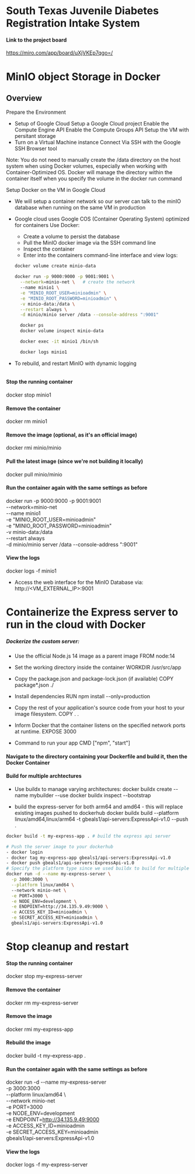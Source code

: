 # South Texas Juvenile Diabetes Registration Intake System

 #### Link to the project board
 https://miro.com/app/board/uXjVKEp7qgo=/

# MinIO object Storage in Docker
## Overview
Prepare the Environment

- Setup of Google Cloud
  Setup a Google Cloud project
  Enable the Compute Engine API
  Enable the Compute Groups API
  Setup the VM with persitant storage
- Turn on a Virtual Machine instance
  Connect Via SSH with the Google SSH Browser tool

Note: You do not need to manually create the /data directory on the host system when using Docker volumes, especially when working with Container-Optimized OS. Docker will manage the directory within the container itself when you specify the volume in the docker run command

Setup Docker on the VM in Google Cloud
- We will setup a container network so our server can talk to the minIO database when running   on the same VM in production
- Google cloud uses Google COS (Container Operating System) optimized for containers
  Use Docker: 
  - Create a volume to persist the database
  - Pull the MinIO docker image via the SSH command line
  - Inspect the container
  - Enter into the containers command-line interface and view logs:

  ```bash
  docker volume create minio-data

  docker run -p 9000:9000 -p 9001:9001 \
    --network=minio-net \   # create the network
    --name minio1 \
    -e "MINIO_ROOT_USER=minioadmin" \
    -e "MINIO_ROOT_PASSWORD=minioadmin" \
    -v minio-data:/data \
    --restart always \
    -d minio/minio server /data --console-address ":9001"

    docker ps
    docker volume inspect minio-data

    docker exec -it minio1 /bin/sh

    docker logs minio1
  ```

* To rebuild, and restart MinIO with dynamic logging
  ```bash
#### Stop the running container
docker stop minio1

#### Remove the container
docker rm minio1

#### Remove the image (optional, as it's an official image)
docker rmi minio/minio

#### Pull the latest image (since we're not building it locally)
docker pull minio/minio

#### Run the container again with the same settings as before
docker run -p 9000:9000 -p 9001:9001 \
  --network=minio-net \
  --name minio1 \
  -e "MINIO_ROOT_USER=minioadmin" \
  -e "MINIO_ROOT_PASSWORD=minioadmin" \
  -v minio-data:/data \
  --restart always \
  -d minio/minio server /data --console-address ":9001"

#### View the logs
docker logs -f minio1


- Access the web interface for the MinIO Database via: http://<VM_EXTERNAL_IP>:9001

# Containerize the Express server to run in the cloud with Docker
##### Dockerize the custom server:
- Use the official Node.js 14 image as a parent image
FROM node:14

- Set the working directory inside the container
WORKDIR /usr/src/app

- Copy the package.json and package-lock.json (if available)
COPY package*.json ./

- Install dependencies
RUN npm install --only=production

- Copy the rest of your application's source code from your host to your image filesystem.
COPY . .

- Inform Docker that the container listens on the specified network ports at runtime.
EXPOSE 3000

- Command to run your app
CMD ["npm", "start"]

#### Navigate to the directory containing your Dockerfile and build it, then the Docker Container

#### Build for multiple archtectures
- Use buildx to manage varying architectures:
docker buildx create --name mybuilder --use
docker buildx inspect --bootstrap

- build the express-server for both arm64 and amd64 - this will replace existing images pushed to dockerhub
docker buildx build --platform linux/amd64,linux/arm64 -t gbeals1/api-servers:ExpressApi-v1.0 --push .

```bash
docker build -t my-express-app . # build the express api server

# Push the server image to your dockerhub
- docker login 
- docker tag my-express-app gbeals1/api-servers:ExpressApi-v1.0
- docker push gbeals1/api-servers:ExpressApi-v1.0
# Specify the platform type since we used buildx to build for multiple platforms
docker run -d --name my-express-server \
  -p 3000:3000 \
  --platform linux/amd64 \  
  --network minio-net \
  -e PORT=3000 \
  -e NODE_ENV=development \
  -e ENDPOINT=http://34.135.9.49:9000 \
  -e ACCESS_KEY_ID=minioadmin \
  -e SECRET_ACCESS_KEY=minioadmin \
  gbeals1/api-servers:ExpressApi-v1.0
```
# Stop cleanup and restart
#### Stop the running container
docker stop my-express-server

#### Remove the container
docker rm my-express-server

#### Remove the image
docker rmi my-express-app

#### Rebuild the image
docker build -t my-express-app .

#### Run the container again with the same settings as before
docker run -d --name my-express-server \
  -p 3000:3000 \
  --platform linux/amd64 \  
  --network minio-net \
  -e PORT=3000 \
  -e NODE_ENV=development \
  -e ENDPOINT=http://34.135.9.49:9000 \
  -e ACCESS_KEY_ID=minioadmin \
  -e SECRET_ACCESS_KEY=minioadmin \
  gbeals1/api-servers:ExpressApi-v1.0

#### View the logs
docker logs -f my-express-server



